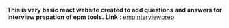 **This is very basic react website created to add questions and answers for interview prepation of epm tools.**
**Link** : [empinterviewprep](https://epminterviewprep.netlify.app/)
